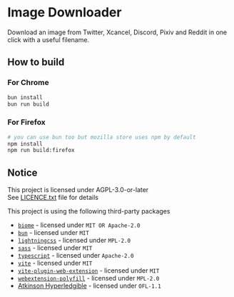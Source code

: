 <!--
Copyright 2025 sby1ce

SPDX-License-Identifier: AGPL-3.0-or-later
-->

# Image Downloader

Download an image from Twitter, Xcancel, Discord, Pixiv and Reddit in one click with a useful filename. 

## How to build

### For Chrome

```bash
bun install
bun run build
```

### For Firefox

```bash
# you can use bun too but mozilla store uses npm by default
npm install
npm run build:firefox
```

## Notice

This project is licensed under AGPL-3.0-or-later \
See [LICENCE.txt](https://github.com/sby1ce/image-downloader/blob/main/LICENCE.txt) file for details

This project is using the following third-party packages

- [`biome`](https://biomejs.dev/) - licensed under `MIT OR Apache-2.0`
- [`bun`](https://bun.sh/) - licensed under `MIT`
- [`lightningcss`](https://lightningcss.dev/) - licensed under `MPL-2.0`
- [`sass`](https://sass-lang.com/) - licensed under `MIT`
- [`typescript`](https://www.typescriptlang.org/) - licensed under `Apache-2.0`
- [`vite`](https://vitejs.dev/) - licensed under `MIT`
- [`vite-plugin-web-extension`](https://vite-plugin-web-extension.aklinker1.io/) - licensed under `MIT`
- [`webextension-polyfill`](https://www.npmjs.com/package/webextension-polyfill) - licensed under `MPL-2.0`
- [Atkinson Hyperledgible](https://www.brailleinstitute.org/freefont/) - licensed under `OFL-1.1`
